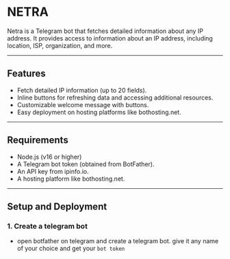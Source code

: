 # NETRA

Netra is a Telegram bot that fetches detailed information about any IP address. It provides access to information about an IP address, including location, ISP, organization, and more.

---

## Features

- Fetch detailed IP information (up to 20 fields).
- Inline buttons for refreshing data and accessing additional resources.
- Customizable welcome message with buttons.
- Easy deployment on hosting platforms like bothosting.net.

---

## Requirements

- Node.js (v16 or higher)
- A Telegram bot token (obtained from BotFather).
- An API key from ipinfo.io.
- A hosting platform like bothosting.net.

---

## Setup and Deployment

### 1. Create a telegram bot

- open botfather on telegram and create a telegram bot. give it any name of your choice and get your `bot token`
